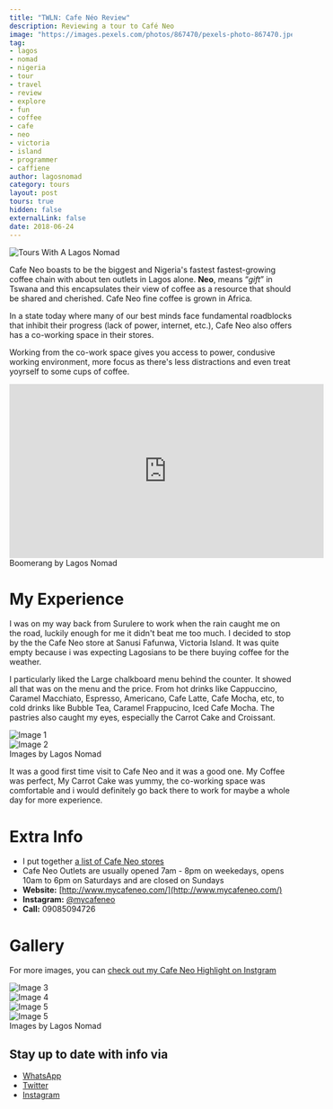 ```yaml
---
title: "TWLN: Cafe Néo Review" 
description: Reviewing a tour to Café Neo
image: "https://images.pexels.com/photos/867470/pexels-photo-867470.jpeg?auto=compress&cs=tinysrgb&dpr=2&h=750&w=1260"
tag:
- lagos
- nomad
- nigeria
- tour
- travel
- review
- explore
- fun
- coffee
- cafe
- neo
- victoria
- island
- programmer
- caffiene
author: lagosnomad
category: tours
layout: post
tours: true
hidden: false
externalLink: false
date: 2018-06-24
---
```


![Tours With A Lagos Nomad](https://i.imgur.com/ogcyQiP.jpg?1)


Cafe Neo boasts to be the biggest and Nigeria's fastest fastest-growing coffee chain with about ten outlets in Lagos alone.
**Neo**, means “*gift*” in Tswana and this encapsulates their view of coffee as a resource that should be shared and cherished. Cafe Neo fine coffee is grown in Africa.

<div class="side-by-side">
    <div class="toleft">
        <p>
            In a state today where many of our best minds face fundamental roadblocks that inhibit their progress (lack of power, internet, etc.), Cafe Neo also offers has a co-working space in their stores. 
        </p>
        <p>
            Working from the co-work space gives you access to power, condusive working environment, more focus as there's less distractions and even treat yoyrself to some cups of coffee.
        </p>
    </div>
    <div class="toright">
        <iframe width="560" height="310" src="https://i.imgur.com/i9QZ9ex.mp4" frameborder="0" allowfullscreen></iframe>
        <figcaption class="caption">Boomerang by Lagos Nomad</figcaption>
    </div>
</div>


# My Experience
<div class="side-by-side">
    <div class="toleft">
        <p>
            I was on my way back from Surulere to work when the rain caught me on the road, luckily enough for me it didn't beat me too much. I decided to stop by the the Cafe Neo store at Sanusi Fafunwa, Victoria Island. It was quite empty because i was expecting Lagosians to be there buying coffee for the weather. 
        </p>
        <p>
            I particularly liked the Large chalkboard menu behind the counter. It showed all that was on the menu and the price. From hot drinks like Cappuccino, Caramel Macchiato, Espresso, Americano, Cafe Latte, Cafe Mocha, etc, to cold drinks like Bubble Tea, Caramel Frappucino, Iced Cafe Mocha. The pastries also caught my eyes, especially the Carrot Cake and Croissant.
        </p>
    </div>
    <div class="toright">
        <img class="image" src="https://i.imgur.com/nu0jprw.jpg?1" alt="Image 1"><br>
        <img class="image" src="https://i.imgur.com/exp8WYK.jpg?1" alt="Image 2">
        <figcaption class="caption">Images by Lagos Nomad</figcaption>
    </div>
    <p>
        It was a good first time visit to Cafe Neo and it was a good one. My Coffee was perfect, My Carrot Cake was yummy, the co-working space was comfortable and i would definitely go back there to work for maybe a whole day for more experience.    
    </p>
</div>



# Extra Info
- I put together [a list of Cafe Neo stores](https://goo.gl/maps/ocQrUDm2ULM2)
- Cafe Neo Outlets are usually opened 7am - 8pm on weekedays, opens 10am to 6pm on Saturdays and are closed on Sundays 
- **Website:** [http://www.mycafeneo.com/](http://www.mycafeneo.com/) 
- **Instagram:** [@mycafeneo](https://www.instagram.com/mycafeneo/)
- **Call:** 09085094726 


# Gallery

For more images, you can  [check out my Cafe Neo Highlight on Instgram](https://www.instagram.com/alagosnomad/) 
<div class="side-by-side">
    <div class="toleft">
        <img class="image" src="https://i.imgur.com/UVcb5pi.jpg?1" alt="Image 3"><br>
        <img class="image" src="https://i.imgur.com/VnFd6Zm.jpg?1" alt="Image 4">
    </div>
    <div class="toright">
        <img class="image" src="https://i.imgur.com/4zrdTrZ.jpg?1" alt="Image 5"><br>
        <img class="image" src="https://i.imgur.com/kDhGBZM.jpg?1" alt="Image 5">
    </div>
    <figcaption class="caption">Images by Lagos Nomad</figcaption>
</div>


## Stay up to date with info via 
- <a href="https://chat.whatsapp.com/1cm2nkIkhA4KxVCBmbcydK">WhatsApp</a>
- <a href="https://twitter.com/alagosnomad">Twitter</a>
- <a href="https://www.instagram.com/alagosnomad">Instagram</a>
